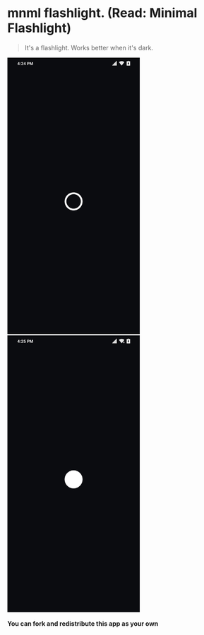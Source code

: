 # mnml flashlight. (Read: Minimal Flashlight)
> It's a flashlight. Works better when it's dark.

<p float="left">
  <img src="https://github.com/kashifulhaque/mnml_flashlight/raw/master/app/screenshots/torch_off.png" width="300" />
  <img src="https://github.com/kashifulhaque/mnml_flashlight/raw/master/app/screenshots/torch_on.png" width="300" />
</p>

**You can fork and redistribute this app as your own**
